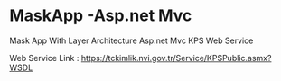 # MaskApp -Asp.net Mvc
Mask App With Layer Architecture Asp.net Mvc
KPS Web Service 


Web Service Link : https://tckimlik.nvi.gov.tr/Service/KPSPublic.asmx?WSDL
